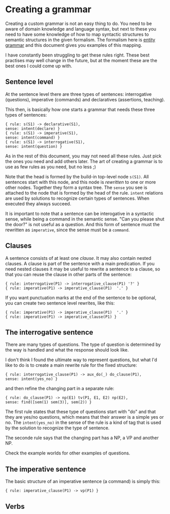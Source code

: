 # Creating a grammar

Creating a custom grammar is not an easy thing to do. You need to be aware of domain knowledge and language syntax, but next to these you need to have some knowledge of how to map syntactic structures to semantic structures in the given formalism. The formalism here is [entity grammar](entity-grammar.md) and this document gives you examples of this mapping. 

I have constantly been struggling to get these rules right. These best practises may well change in the future, but at the moment these are the best ones I could come up with.

## Sentence level

At the sentence level there are three types of sentences: interrogative (questions), imperative (commands) and declaratives (assertions, teaching).

This then, is basically how one starts a grammar that needs these three types of sentences:

    { rule: s(S1) -> declarative(S1),                                       sense: intent(declare) }
    { rule: s(S1) -> imperative(S1),                                        sense: intent(command) }
    { rule: s(S1) -> interrogative(S1),                                     sense: intent(question) }

As in the rest of this document, you may not need all these rules. Just pick the ones you need and add others later. The art of creating a grammar is to use as few rules as you need, but no less ;)

Note that the head is formed by the build-in top-level node `s(S1)`. All sentences start with this node, and this node is _rewritten_ to one or more other nodes. Together they form a syntax tree. The `sense` you see is attached to the node that is formed by the head of the rule. `intent` relations are used by solutions to recognize certain types of sentences. When executed they always succeed.

It is important to note that a sentence can be interogative in a syntactic sense, while being a command in the semantic sense. "Can you please shut the door?" is not useful as a question. And this form of sentence must the rewritten as `imperative`, since the sense must be a `command`.

## Clauses

A sentence consists of at least one _clause_. It may also contain nested clauses. A clause is part of the sentence with a main predication. If you need nested clauses it may be useful to rewrite a sentence to a clause, so that you can reuse the clause in other parts of the sentence:

    { rule: interrogative(P1) -> interrogative_clause(P1) '?' } 
    { rule: imperative(P1) -> imperative_clause(P1)  '.' }
    
If you want punctuation marks at the end of the sentence to be optional, you can create two sentence level rewrites, like this:    

    { rule: imperative(P1) -> imperative_clause(P1)  '.' }
    { rule: imperative(P1) -> imperative_clause(P1) }
    
## The interrogative sentence

There are many types of questions. The type of question is determined by the way is handled and what the response should look like.

I don't think I found the ultimate way to represent questions, but what I'd like to do is to create a main rewrite rule for the fixed structure:

    { rule: interrogative_clause(P1) -> aux_do(_) do_clause(P1),                        sense: intent(yes_no) }
    
and then refine the changing part in a separate rule:

    { rule: do_clause(P1) -> np(E1) tv(P1, E1, E2) np(E2),                              sense: find([sem(1) sem(3)], sem(2)) }
    
The first rule states that these type of questions start with "do" and that they are yes/no questions, which means that their answer is a simple yes or no. The `intent(yes_no)` in the sense of the rule is a kind of tag that is used by the solution to recognize the type of sentence.

The seconde rule says that the changing part has a NP, a VP and another NP.

Check the example worlds for other examples of questions.        
    
## The imperative sentence

The basic structure of an imperative sentence (a command) is simply this:

    { rule: imperative_clause(P1) -> vp(P1) }    



## Verbs

